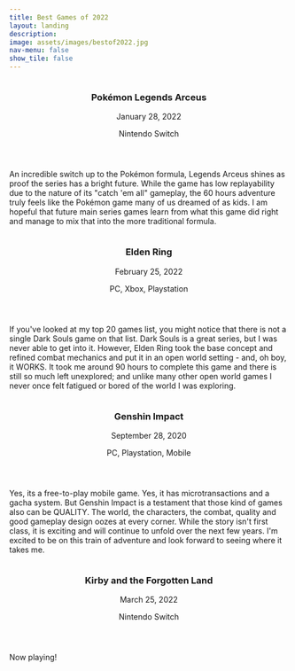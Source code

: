 ```yaml
---
title: Best Games of 2022
layout: landing
description: 
image: assets/images/bestof2022.jpg
nav-menu: false
show_tile: false
---
```


<!-- Main -->
<div id="main">

<!-- Two -->
<section id="two" class="spotlights">
	<section>
		<a class="image">
			<img src="{% link assets/images/legendsarceus.png %}" alt="" data-position="center center" />
		</a>
		<div class="content">
			<div class="inner">
				<header class="major">
					<h3>Pokémon Legends Arceus</h3>
					<p>January 28, 2022</p>
					<p>Nintendo Switch</p>
				</header>
				<p>An incredible switch up to the Pokémon formula, Legends Arceus shines as proof the series has a bright future. While the game has low replayability due to the nature of its "catch 'em all" gameplay, the 60 hours adventure truly feels like the Pokémon game many of us dreamed of as kids. I am hopeful that future main series games learn from what this game did right and manage to mix that into the more traditional formula.</p>
			</div>
		</div>
	</section>
	<section>
		<a class="image">
			<img src="{% link assets/images/eldenring.png %}" alt="" data-position="center center" />
		</a>
		<div class="content">
			<div class="inner">
				<header class="major">
					<h3>Elden Ring</h3>
					<p>February 25, 2022</p>
					<p>PC, Xbox, Playstation</p>
				</header>
				<p>If you've looked at my top 20 games list, you might notice that there is not a single Dark Souls game on that list. Dark Souls is a great series, but I was never able to get into it. However, Elden Ring took the base concept and refined combat mechanics and put it in an open world setting - and, oh boy, it WORKS. It took me around 90 hours to complete this game and there is still so much left unexplored; and unlike many other open world games I never once felt fatigued or bored of the world I was exploring.</p>
			</div>
		</div>
	</section>
	<section>
		<a class="image">
			<img src="{% link assets/images/genshin.png %}" alt="" data-position="center center" />
		</a>
		<div class="content">
			<div class="inner">
				<header class="major">
					<h3>Genshin Impact</h3>
					<p>September 28, 2020</p>
					<p>PC, Playstation, Mobile</p>
				</header>
				<p>Yes, its a free-to-play mobile game. Yes, it has microtransactions and a gacha system. But Genshin Impact is a testament that those kind of games also can be QUALITY. The world, the characters, the combat, quality and good gameplay design oozes at every corner. While the story isn't first class, it is exciting and will continue to unfold over the next few years. I'm excited to be on this train of adventure and look forward to seeing where it takes me.</p>
			</div>
		</div>
	</section>
	<section>
		<a class="image">
			<img src="{% link assets/images/kirbyforgottenland.png %}" alt="" data-position="center center" />
		</a>
		<div class="content">
			<div class="inner">
				<header class="major">
					<h3>Kirby and the Forgotten Land</h3>
					<p>March 25, 2022</p>
					<p>Nintendo Switch</p>
				</header>
				<p>Now playing!</p>
			</div>
		</div>
	</section>
</section>
</div>